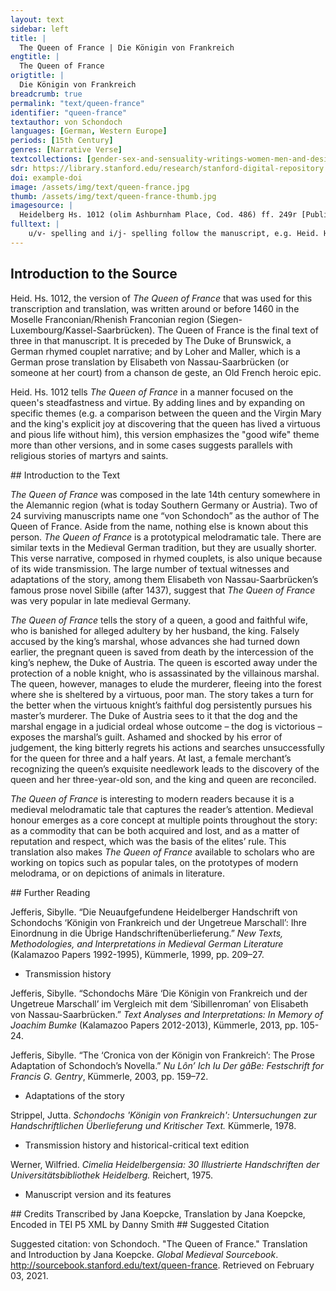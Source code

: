 ```yaml
---
layout: text
sidebar: left
title: |
  The Queen of France | Die Königin von Frankreich
engtitle: |
  The Queen of France
origtitle: |
  Die Königin von Frankreich
breadcrumb: true
permalink: "text/queen-france"
identifier: "queen-france"
textauthor: von Schondoch
languages: [German, Western Europe]
periods: [15th Century]
genres: [Narrative Verse]
textcollections: [gender-sex-and-sensuality-writings-women-men-and-desire]
sdr: https://library.stanford.edu/research/stanford-digital-repository 
doi: example-doi 
image: /assets/img/text/queen-france.jpg
thumb: /assets/img/text/queen-france-thumb.jpg
imagesource: |
  Heidelberg Hs. 1012 (olim Ashburnham Place, Cod. 486) ff. 249r [Public Domain]
fulltext: |
    u/v- spelling and i/j- spelling follow the manuscript, e.g. Heid. Hs. 1012 vnd > Standard Middle High German und; Heid. Hs. 1012 ouer > Standard Middle High German ober; Heid. Hs. 1012 dye > Standard Middle High German diu/die; Heid. Hs. 1012 lijff > Standard Middle High German lîp. Separate and compound spelling are not normalized to standard Middle High German but rather follow the manuscript and no punctuation has been added (no periods, question marks, or exclamation points; no commas, semicolons, or colons; no dashes, or hyphens; no brackets, braces, or parentheses; and no apostrophes or quotation marks). Scribal corrections, deletions and additions, mostly indicated by the rubricator with red ink, are recorded. Crossed out letters and words in the manuscript are crossed out in the edition as well. For the sake of the edition’s readability and following standard practice abbreviations and diacritical signs are expanded, and the descending s (ſ), which appears internally and initially but not at the end of words, is replaced with the round s. The rubricator’s red-ink flourishes have been disregarded after carefully analyzing their semiotic meaning. The flourishes are only used when there is an empty space on a line between the rhyme word, which is always placed at the end of a line, and the line delineating the end of the column. Which suggests that these flourishes are only decorative because they ensure that the manuscript looks uniform. The scribe at times ran out of room while writing and completed a line in an adjacent empty space. In some of these cases, the rubricator drew a red-ink line indicating where the final phrase belonged. These final phrases were added and marked by double slashes. This edition also follows the rubricator’s red-ink line indication in the manuscript, which at times deviates from the scribe’s lines. In only three places, where Heid. Hs. 1012 appears to be flawed, it is amended in a clearly referenced manner. Additions in comparison to Strippel’s edition are marked by italics. Letters and words crossed out in Heid. Hs. 1012 are marked with a strikethrough and the final phrase of a line written in an adjacent empty space in Heid. Hs. 1012 is marked with double slash marks. Des konings boich von franckrich geit hijr ain The story of the King of France is being told here DYe schrijfft bedudet so waz geschach This text tells what happened Daz man yn hoger eren sach when a fine king of France Von franckrich eynnen koninck guet rose to high esteem. Der waz vor wandel wail behuit He was flawless. Der selbe herre hat grois huiß ere The household honor of this very lord was great. Er hat eyn mynnencliches wijff He had a lovely wife. Naich wvnschen waz gestalt ir lijff She was so beautiful, Zuchtich vnde bescheyden virtuous, and modest Daz sij nyeman mochte verleyden that no one could despise her; Wer sij myt augen ain gesach whoever had seen her with his own eyes, Dat er yr jn hoger eren jachStrippel’s edition includes the following line: “Der künig hette ein marschalg” (p. 213, l.13). This line from Strippel is included in the translation because of the rhyme scheme and the subsequent text talk about an unknown “er”; it looks like the scribe made a mistake and forgot to copy this line. held her in the highest esteem. [Now the king had a marshal.]Line 11a was taken from Strippel because the rhyme scheme and the subsequent text talk about an unknown “er”; it looks like the scribe made a mistake and forgot to copy this line (p. 213, l.13). Den moyst man forten ouer all Everyone had to fear him everywhere, Alles daz er geboyt And everything that he ordered Da von die koningynnen qwam // yn noit Because of him, the queen faced great hardship Want dye koningynnen because he begged her Dye bat er vmb dye mynne for her love, Want hey ir dick heymlichen waz as he often met with her in private. Myt eren sij doch vor yeme genaß She overcame him with her honor, Daz sij durch falsche bede for such a treacherous plea Nye ouell dayt gedede would never make her commit such an evil deed, Want sij versagede yeme dogen // clich and she refused him as she should. Zu yeme so sprach dye mynnenclich The lovely lady said to him: War vmb mudes du myr dez “How can you imagine such a thing of me? Du weyß doch woil wez durch // weß You know full well Willen du daz laissen salt on whose account you must desist: Myn herre der ist dijr also holt on account of my lord, who holds you in such high esteem. Er hat gesat yn dyne hant He has placed in your hands Burge stede vnde wijde lant castles, cities, and wide lands, Durch daz du syn geweldich bist and put you in charge of them. Durch got layß mich ain argelist For the sake of Our Lord, spare me your malicious tricks Belyuen vnd bede mich nit me and do not ask me again Daz myr gee ain myne ere for anything that compromises my honor.” DEr marschalck vngetruwe sprach The faithless marshal said: Myr ist vmmer nuwee “The torment and suffering of my heart Vngemach vnd hertzen leyt are renewed daily.The syntax has been changed in the English translation for clarity of meaning. Auch hain ich ain vnderscheit What’s more, I have loved you ceaselessly Gedynet von kindez yogent since I was young. Nu laissent mich uwer dogen Now let me enjoy a secret affair with you Geneyssen vnd horent mich and grant me my pleas, Vill zarte frauwe mynnenclich dearest, beloved lady.” Do sprach die zarte mynnenclich The lovely and sweet one replied: Jch nemen is uff die true myn “On my honor, I swear, Erlaysse mich deser bede spare me this request Ee dan daz ich dich erwede or I promise Brenghe jn leyt vnd vngemach to inflict on you pain and trouble.” Der marschalg gedohte The marshal thought: O avee und owach“sprach” at the end of line 46 was substituted by “gedohte” taken from Strippel because the subsequent text makes clear that the marshal would never talk about his evil thoughts before taking leave of the queen (p. 220, l. 48); she is ignorant of his evil intentions. “Oh, woe is me! Alas! Leget sij is mynem herren vor If she passes this on to my lord, So weyß ich wail daz ich verlore I know for certain that I will lose Lijff ere vnde alle myn guet my life, my honorable position at court, and all my possessions.” Da myt der marschalk von ir schiet With this the marshal took leave of her, Vnde ginck gedencken euen and he left thinking about Wie er dye fraue brecht vmb ir // leuen how to take the lady’s life. Der koningk eyns seden plach The king was in the habit of Wanne er schinen sach den // dach getting up in a noble manner, So stunt er uff von hoger art at daybreak, Dar lijße von der frauen zart and leaving the sweet lady Vff daz er sij slayffen lyeß sleeping there, Als yn syne dogent daz hyeß as his good manners demanded of him, Want sij waz der iare nyt alt for she was young. So fore er iagen jn den walt He went hunting in the woods, Bijssen vnde beyssen with hunting dogs and with falcons. Der koningk hat auch geheissen The king had also ordered Daz man besluysse keyn durre that no door be locked Want der marschalk were dar vor because the marshal oversaw that. Also wail getruwet er dem bosewicht That is how much he trusted the villain; Er enwist von syner falscheit nyt he knew nothing of his treachery. Der koningk auch erzogen hat The king had also raised Eyn getwerg ane al missedait a blameless dwarf, Es lach vnde slyeff jn dem saille who rested and slept in the great hall. Dez nam der feyge marschalk war The cowardly marshal took him, Vnde laicht is der frauen jn die arm put him into the lady’s arms, Vnde decket es sere warm covered him up Vnde kerde es zu yrrer bruste and turned him to her breast, Daz sij is werlich nyt enwiste and she did not notice what was happening. Vnde macht er sich dannen balde Then he quickly departed Zu deme selbn walde for the woods, Jn snellicher lijst full speed, Da er synen herren wiste where he knew his lord was hunting. Do er den koning ain sach As soon as he spied the king, Vsser faltschem munde er sprach he spoke deceitful words: Layssent uwer jagen hi belyuen “Stop your hunting right now. Jr sullent anders bedryuen You should chase something else, Daz uch nu me zu hertzen gait that lies closer to your heart Vnde kummerlichen mach werden rait and that can only with great difficulty be turned from wrong to right.” Der koning sprach waz mach dat // syn The king said: “What might that be?” Der marschalk sprach de koningynne The marshal replied: “The queen, Sij pleget falscher mynne she is an adulteress, Jr sullent nu werden jnne and you have to see it for yourself. Koment mit mir drade Come with me quickly, Jr fyndent sij ain faltscher dade you will catch her in the act of infidelity.” Der koning sere erschrackt The king was very shocked Jagen er nit langer enplach and he stopped the hunt. Jn zorne fore er weder heym Furious, he rode home. Er fant die zarte wandels kein He found the dearest one as before, Dan noch slayffen ain dem bette still sleeping in her bed, Vnde sach wo sij hatte and saw that she had by her side Daz getwerch ain alle schult the blameless dwarf. Daz nam er mit vngedolt He lifted the dwarf up swiftly and angrily Alda myt synen henden with his hands Vnde sluyche is weder dye wende and slammed him against the wall– Vmb schult da id nye vmb warff All for a crime that the dwarf never committed– Byß id von synen henden starff until the king had killed the dwarf. Dye frauwe erwacht vnd sprach The lady awoke and asked: Here waz ist uwer vngemach “Sire, what troubles you, Daz yr sijt zornes also voll that you are so full of anger?” Er sprach du bose schande He replied: “You worthless disgrace, Du weist doch waill you know why! Sych wye schenlich du hij lijgest Look at how shamefully you lie here Vnde mich mit falscheit ouergist and how you drown me in deceit Myt dyner faltscher mynne with your adultery!” Herre behaldent uwer synne “Sire, be reasonable,” Sprach dye edel fraue zart said the noble and tender lady, Got weyß woil daz ich nye schuldich enwart “God knows, I am not guilty Ayn dyessen lesterlichen sachen of such immoral actions. So wye es sich auch hait gemacht Whatever might have happened, Daz muß uch got geuen zu erkennen God will unveil the truth to you Vnd mich von dießer vnschult nemen“vnschult” was translated as “schult” because the queen is talking about how God will prove that she is innocent not guilty; “vnschult” seems to be a scribal error. and take me from this blame.” Er sprach swich vnd rede nyt He replied: “Silence! Do not speak! Ich hain ain dyeßer geschiecht I find this matter Also lesterlichen funden so degrading Daz du zu dyesen stunden that you have at this hour Daz leuen moys verloren hain lost your life, Als balde ich es gefugen kan as soon as I can bring it about!” Do fugede es got daz da bij lach Now as God designed, there lived nearby Eyn furste der hies hertzoch lupolt a prince, named Duke Leopold. Als es got fugen wulde As God had intended, Der erhorte daz gebroche he heard of the crime. Vnd er waz von dez konings geslecht He belonged to the royal family, Er waz dez koningx suster kint he was the king’s sister’s child, Als men noch beschreben fynt as it is written in the books, Er waz von oysterich genant and he was from Austria. Er lyeff da er den fursten fant He hurried to the lord. Er sprach herre was zornent ir He asked: “Sire, why are you so angry? durch got daz sult yr sagen mir.“durch got” at the end of line 134 drifted onto the wrong line. Staying true to the rhyme and for clarity of meaning “durch got” was moved to the beginning of line 135. In God’s name, tell me.” Do sprach der edel koning rijch There the noble and highborn king replied: O neue layß erbarmen dich “Oh nephew, take pity on me! Myn hertzeleyt is also groiß My heart’s suffering is very great. Sijch wie dye schande ain eren blois Just look at how this disgrace So lesterlichen geworffen hait has so degradingly attacked my honor Daz ir nummer mach werden rait that it can never be made right again.” Do sprach der hirtzoch lu // polt Then Duke Leopold said: So werdent mir nummer holt “Even though you may never grant me your favor again: Myn fraue nye kein schult gewan my lady is blameless. Yemant mach sij verraden hain Someone must have betrayed her; Want ich nye faltscheit an ir sach I have never seen deceit in her.” Der koning myt zorne sprach The king replied with anger: Sij moyß verbyrnen uff eyner hort “Let her be burned at the stake!” Neyn sprach der herre erent die frucht “No”, said the Duke, “honor the child Dye sij yn yrrem lijff dreyt she carries in her womb. Dodent ir sij es wirt uch leyt If you kill her it will cause you grief Want ir anders kein erben hait because you have no other heir. Burge stede vnde wijde lant Castles, cities, and wide lands Dye yr billich sullont erffen which you will pass on by right, Willent yr sij verderffen do you want to ruin all that? Neyn werder herre dont so wail No, noble Sire, act in such a way Daz ich uch vmmer danck sal that I will be obliged to you forever: Geuent ir frijst laist sij genesen let her live until she gives birth, Vff daz ich uwer dyner moge wesen and I will continue to serve you, Also ich bin gewesten as I have in the past. Nye kein schult wart so grois // nye No guilt is so great Da enwer eyn deill genaden ain that it does not deserve a portion of mercy. Nu layst sij herre genyessen myn Now let her be for my sake, Sire, Vnde ere dy maria die koningynne and honor the Queen Mary, Dye reyne mait die got gebar the pure maiden, who gave birth to God, Vnde nement uwer dogent war and show your virtue Durch ere aller reyner wijff on behalf of the purest woman, Want sij jn yrrem lijff because the queen carries in her body Dreyt eyne swere burde a heavy burden. Jch weyß dat sij nye enwurde I know that she is not Schuldich ain deser dait guilty of this misdeed, So wye es sich gefuget hait however it transpired.” Do sprach der koning zu hant Then the king said quickly: Du weyß wail wie ich sij lijgen fant also lesterlich “You know very well how I found her lying there, so immorally. Eyn deill wil ich doch eren dich Yet I will honor you in part: Nym fure sij von den augen myn Take her, lead her out of my sight Biß sij geberet daz kindelin until she gives birth to the child. So moyß sij doch verlesen den lijff After that she must lose her life, Daz geschanten bose wijff this immoral, wicked wife.” Der hirtzoch von oesterich The Duke of Austria Nam dye fraue mynnenclich took the lovely lady Dem koning von den augen sin out of the king’s sight. Er suechte also wijden hyen He searched near and far Eynen hoichgeborn man for a highborn man Der laster noch schande nye ge // wan who was free from error and vice Der mit gantzer herscher craft and who had with heroic acts Erworffen hat rijtterschafft gained knighthood Gantz mit allen synen synen // worden by being constant in word Stede ain allen orden and deed everywhere. Dem beuall er dye fraue guet Into this man’s protection he gave the honorable lady. Er sprach nu haue sij jn diner hude He told him: “Now protect her Vnde fure sij hyn yn myn lant and escort her into my land. Biß yr got die gnade hait bekant When God is merciful to her Daz sij geberet eyn kindelyn and she bears a child, So saltu nyt langer syn then do not hesitate: Daz kint saltu brengen mir bring the child to me, Dye muder laiß hinder dijr leave the mother behind.” Der rijtter nam die fraue zart The knight took the sweet lady Dye eme da beuolen wart who had been consigned to his care. Er furte sij durch eynen wilden dan He escorted her through a wild evergreen forest. Daz gefrisch der marschalk der bose man The marshal, the wicked man, discovered this. Der wapende sich He armed himself Zu hant alda vnde reyt heymlichen na quickly and rode after them secretly Vnd ermordet den rijtter stolz and murdered the proud knight. Dye fraue floich in daz holz The lady fled into the woods. Er furte den rijtter von dem wege He dragged the knight’s corpse off the path, Vff daz nyeman ensege so that no one would discover Waz mordez da geschege that a murder had been committed In der rechter strayssen stege on the rightful road and path. Wye gerne er ayn der stede Although he wished Dye koningynnen auch ermordt het he had also murdered the queen right there and then, Do hatte sij sych verborgen she had hidden herself. Do reit er heym mit sorgen He rode home worried Do er dye fraue nit enfant because he could not find the lady. Do gedaicht er alle zu hant He quickly decided that, Ayff sij erweder qweme if she returned, Daz er yr den lijff neme he would take her life, Der morder der bosewicht the murderer, the villain. Dye fraue ginge jn leydes plijcht The lady wandered in anguish Jndem walde da sij waz through the woods where she found herself. Wurtzelen lauff vnde graß Roots, leaves and grass, Daz aß sij yn dem walde that is what she ate in the woods, Daz mynnencliche bilde this image of loveliness. Sij ginge also lange jn dem dan She walked for a long time in the evergreen forest, Biß sij zu eynem koler qwam until she came across a collier. Dye mynnencliche geslachte The lovely noblewoman Sij fraget yn waz er machte asked him what he was doing. Er sprach fraue ich birnen kolen He replied: “Milady, I am burning charcoal.” Sij sprach ist dijr da mit wolle She asked: “Does this work suit you?” Js macht dijr swartz dinen lijff “It makes your body all black”, Sprach daz mynnenclijche wijff said the lovely woman. Do sprach der koler sunder haß The collier replied kindly: Wulde got so hette ichs baß “If God had wished it things would have been better for me. Nu moyß ich durch hungers noit Now I am driven by hunger Dys doin biß ain mynen doit to keep doing this until I die.” Do sprach dye zarte koningynne The sweet queen said: Wiltu mich layssen bij dir syn “Will you permit me to stay here with you? Waz du ain fays daz helffen ich dir I will help you with whatever you undertake. Dez saltu geleuben mir You can believe what I say.” Do sprach der vil getrue man The most trustworthy man said: Jch enkan uch leyder nit gedoin “Alas, I cannot do for you Also yr wail wert weren what you are certainly worthy of, Vil frauwe zarte gehere very lovely highborn lady.” Do sprach auer dye koningyn // nen The queen responded: Lyuer frunt nu do so wail “Dear friend, now do a good deed, Dez ich dir vmmer dancken sal for which I will be forever grateful to you. Ich hain bij mir noch funff gulden I still have five gold coins with me. Dye nym jn den budel dyn Put them into your purse Vnde gang jn sneller ylen and go as quickly as you can Dez weges seben milen seven miles down the road Jn dye stat zu parijß into the city of Paris. Vnde gilt mir sijde gruyn gell vnd // wijß Buy silk for me – green, yellow and white, Swartz farbe vnde blae black and blue, Vnde auch von roder farbn and also some red colors. Vnde brenge vns na dyner wijße And bring us, as you see fit, Waz mir bedorffen zu der spyse what we need for food. Ffraget dich vmmant war du wilt If anyone asks you what you are doing, Biß der reden nyt zu milde do not be too generous with your words, Daz du myn nyt gewuges so that you do not mention me Vnde mich jn groissen kummer fuges and put me in great danger.” Der koler dede daz sij hin hies The collier did as he was told by her. Syner truwen er nit enlyeß His honesty permitted no less. Er dede daz jn dye fraue bat He did what the lady asked Vnde ging zu parijß jn die stat and went to Paris, into the city. Er galt yr waz sij wuldeStrippel’s edition includes the following line: “Und was si haben sollte” (p. 257, l. 258). This line from Strippel is included in the translation to stay true to the rhyme. He bought her what she wanted [and needed.]Line 265a was taken from Strippel to stay true to the rhyme (p. 257, l. 258). Er galt ir nalden vnde scheren He bought needles and scissors Der mynnenclichen heren for the lovely noblewoman, Vnde auch spyse dye doechte as well as food that he thought Dye sij essen moechte she would like to eat. Dye zarte ayn alle weder satz Without further ado, the lovely one Machte von sijden richen schatz created precious treasures out of silk, Vnde sante den weder jn die stat which she sent back to the city, Den koler sij es verkeuffen bat where she asked the collier to sell them. Also lyeff er uß vnde jn And so he ran in and out of the city, Biß dye zarte koningynnen until the lovely queen Eynen schonen son gebar gave birth to a handsome son. Dye zarte frauwe verdhalff // jare For three and a half years the sweet lady Jn dem wilden walde waz lived in the wild woods. Biß sij von goitz genaden genaß In the meantime, until the queen had, by the grace of God, been delivered of her child Do lach der ritter dort ermordt The murdered knight lay there, Vill verre jn dem walde doit faraway, dead in the woods, Verholen jn dem wilden danne hidden in the wild evergreen forest. Erzoichen hatte der werde man Now this noble man had personally raised Gar lijfflich eynen schonen hunt a beautiful dog. Der lecket yn da er waz wont This dog licked the body’s wounds Biß yn der hunger dannen dreiff until hunger drove it away. Langer er da nyt enbeleyff Not able to stay any longer, Er lyeff weder zu hoyffe it ran back to court Da manich apt vnd busschoff where many abbots and bishops Vnde hoge fursten sayssen and great princes were gathered, Vnde druncken vnde ayssen drinking and feasting. Der hunt gingk in den sall The dog went into the great hall Vnde sach den feygen marschalk // wail and saw the cowardly marshal walking Vor der taeffelen hyn vnde her to and fro in front of the tables. Der hunt vmb fing hin freischlich The dog attacked him viciously, Jn dye fueß vnd die beyn biting his feet and legs. Der hont zandert freislich vnd // greyn The dog bit and barked furiously, Biß der vngetruwe man until the treacherous man Den syn jn sych gewan came to his senses Vnde daichte ain dye oueldait and remembered the crime Dye er mit dem rijtter begangen hat that he had committed against the knight. Der hont forte do den doit Now fearing death, Zu hant greiff er eyn broit the dog quickly snatched a loaf of bread Vnde floich dannen balde and fled away Da hyn zu dem walde back to the forest immediately, Da syn herre ermordet lach where its master lay murdered. Dat hirde er naicht vnd dach It guarded the corpse, night and day. Dit dreiff er so manich maille It repeated these actions over and over, Er dede dem marschalk groisse quale inflicting great pain on the marshal, Er beyß yeme manche wunde dieff giving him many deep bite wounds Vnde dan weder zum walde lyeff before running back to the forest. Her uff warde der von oesterich The Duke of Austria observed this. Yeme doichte harde wunderlich He wondered greatly Daz der hont beyß den eynen why the dog attacked only one man Vnde suß anders neren keynen and ignored everyone else. Alß nu der hunt auer quam So once, when the dog returned, Vnd yn beyß vnd eyn broit nam bit the marshal, snatched a loaf of bread, Do wart yeme zu flyen ja and was about to flee again, Der hirtzoch reyt yeme allet na the duke followed it back. Do furt yn der hunt gerecht The dog led him truly Ayn dye wilde geschiecht to the place where the crime had occurred, Da syn herre ermordet lach and where its master lay murdered. Der herre von oesterich sere ersch // rack The lord of Austria was stunned. Er bekant yn wail vur daz He recognized immediately Daz er syn getruwee diner waz that this was his loyal follower. Yeme lyeffen ouer syne augen His tears flowed freely. Diß begunde der hunt schauen The dog began to notice this Vnde ergoyß vil der heysser treen and shed many bitter tears. Jch gedencken vnde wenen „I think and believe”, Sprach der hirtzoch sicherlich said the Duke with certainty, Nu sal es erfinden sych “that now it will be shown, Ain deme vngetruwen man oh you treacherous man, Du hais dimen herren vntrue gedain that you betrayed your lord.” Da mit reyt er von dannen With this he rode away Jn eyn dorff als yeme woil gezam to a village, as was fitting, Vnd geschuff dem rijtter zart and arranged that the chivalrous confidant Daz er heymlich begrauen wart be secretly buried. Vnde reyt do heym gerecht He rode directly back to court“heym” was translated as “hof” because the Duke’s home is Austria and he is riding back to the king’s court, not Austria. Vnde saget do von nymman nicht and told no one of all this. Er sprach nu wil ich woil syen He said: “Now, let’s see Waz von dem hunde sal geschien what happens with the dog.” Der marschalk eyns morgens froe Early one morning the marshal commanded Daz man slusse die porte zu that the gates be closed So wanne der hunt qweme so that when the dog came Vnde auer eyn broit neme to snatch a loaf of bread again Daz man yeme ane dede den doit it could be killed. Vill hart man yeme daz geboit His orders were followed ruthlessly. Dar na quam ouer der hunt Then the dog returned Vnde sleich zur seluer stont and sneaked in as before. Durch die lude er do dranck It pushed through the crowd Vnde verbarch sich vnder eyn banck and hid itself under a bench Biß der marschalk saß ouer disch until the marshal was seated above it at the table Man braicht yeme fleisch vnd fisch and was served meat and fish. Der hunt enwaz nit trege The dog was not sluggish. Da er fant syne wege When it had spotted a path, Er sleych vnder deme dische // dar it sneaked along under the table Vnde nam dez feygen marschalk war until it detected the cowardly marshal. Er zoich jn faste vnde beyß bijß It grabbed and bit him hard. Dem marschalk wart so heyß The marshal turned hot and Von grynen vnde zorne screamed so with pain and anger Daz der koning hogeborn That the highborn king Sprach mit luder stymmen spoke loudly, Vnde mit zornes grymme in a terrible and angry voice: Balde dodent mir den hunt “Someone, kill that dog for me at once! Der mir hait gemacht wunt It has injured Den marschalk vor den augen myn the marshal before my eyes. Dez moyß er lijden dez dodes pin For that it must suffer the pain of death!” Der hunt balde dannen ging The dog ran away instantly, Eyn broyt er uff dem f dische fing snatching a loaf of bread Vnde floich als er vur dede and fleeing as usual, Dye porte man beslossen hatte but the gates were closed Vff daz man yn doden sulde so that it could be killed. Der hunt zu hirtzoch lupolt lyeff So the dog ran to Duke Leopold, Want dem jn synem hertzen dieff because the faultless knight Lach der rijtter wandels bloyß lay close to the Duke’s heart.The syntax has been changed in the English translation for clarity of meaning. Dem spranck der hunt jn synen schoiß The dog leapt into his lap. Der koning bij yeme sas The king sat beside him, Der syner muder bruder waz Duke Leopold’s mother’s brother. Do sprach der hirtzoch dogentlich The virtuous Duke said: O lyuer herre erhorent mich “Oh, dear Sire, hear me now! Jch beden fruntlich vor desen hunt I speak as an advocate for this dog. Erleubet mir zu deser stunt Give me permission now Daz ich hude syne wart do to plead the dog’s case today Vnde uwer genade keret dar zu and see that justice is done.” Also lyefflich er yn bat He asked him so agreeably: Von dem dysche er do trat he stepped in front of the king’s table Vnde viell dem koning zu fuyß and knelt there at his feet. Er sprach ich dich eren muyß The king said: “I must respect you, Wye wail es ist wunderlich even though this case is truly strange.” Do sprach der herre von oysterich Then the lord of Austria replied: Nu horent ir lyeben herren zu “Now listen, dear Sire, Aiff got nu eyn wunder doyt to the marvel that God is displaying here. Jn kamps wisen steyt nu der hont This dog stands ready to fight a trial by combat. Er duet uch vnd den fursten kunt It is showing you and the princes Dat eme syn herre ermordet ist that its master has been murdered. Er byedet uch ain argelist It is presenting its claim to you, free of falsity, Daz yr yeme helffent stempen that you second its motion to fight. Er wilt den morder kempen The dog wants to fight a trial by combat with the murderer, Der schuldich ist ain dieser dait who is guilty of this deed. Der marschalk synen herren ermordt // hait The marshal murdered its master, Den rijtter der hie von uch foir the knight, who rode away from here from you Vnd uch jn gantzen truwen swoir after pledging complete allegiance to you, Vnde vren notz vnd ere and the marshal betrayed your fealty and honor. Nu hauent der fursten lere Now uphold royal protocol Wie man gestedige eynen kamp for carrying out such a trial by combat.” Der marschalk sich jn sorgen ramp Tormented by fear, the marshal Vnd sprach zu dem von oysterich replied to the Austrian duke: War vmb erschemet ir mich “Why do you shame me? Ich hain uch leydes nit getain I have never done you any wrong, Wez wilt ir mich genießen lain for which I would deserve this. Dez mordes ir mich zijgent hije You are accusing me of murder, Dez enwart ich schuldich nye of which I have never been guilty.” Der hirtzoch begunde zu sagen The Duke started saying: Herre enlaist uch nyt bedragen “Sire, if you are a just judge, Ayff ir eyn rechter richter sijt do not let yourself be deceived.The syntax has been changed in the English translation for clarity of meaning. So rijchtet schiere dez ist zijt Dispense justice now, it is time. Dye fursten wissent alle waill The princes all know well Wie man mit hunden kempen sall how to fight a trial by combat with dogs.” Der koning eyn alden rijtter ain sach The king spied an old knight Durch recht gerich er zu yme // sprach and as a just judge he said to him: Sage ain so wie du dich verstais “So that I can fulfill my legal duty Want du so vill gesehen hais tell me how you believe this should be done, Daz ich myn recht er fulleStrippel’s edition includes the following line: “Wie man hie kempfen sülle” (p. 282, l. 380). This line from Strippel is included in the translation to stay true to the rhyme. because you have seen so much,The syntax has been changed in the English translation for clarity of meaning. [and how the trial by combat should take place here,] Daz nyemant geschie keyn gewalt so that it is a fair fight. Du bist der jare wail so alt You are so old Wanttu gesehen hais so vill that you have seen a lot. Jd enwirt nit der kinder spill It will not be child’s play. Hye sullent kempen hunde vnd lude Here dogs and humans will fight a trial by combat, Js gilt hyn hals vnde hude risking their necks.” Der rijtter sprach ich weis wail The knight said: “I know very well Wye man mit hunden kempen sal how to fight a trial by combat with dogs. Auer sprichet yemant baß But if someone else knows better, Dem sullent ir folgen ane haß you should follow him. Man sal eynnen bengel nemen A cudgel should be selected Den sal men dem marschalk geuen and given to the marshal, Armen dick vnd elen lanck as thick and as long as an arm. Daz ist myn rait vnd myn gedanck That is my advice and my sentiment. Keyn ander gewere er nit endarff He is not allowed any other defense – Von keynerley wapen scharff no sharp weapon of any kind – Jntgain dem selben hunde against this dog. Dye zende jn syme munde The teeth in its mouth, Da mit der hunt sich weren sal with these the dog shall defend itself Vnde er sich wail behelffen sal and protect itself well.” Do fraget man vmb die slecht vnd auch die crumme All were asked if this was just or unjust. Do dochte man rijtter vnd knecht Everyone, both knights and followers, Daz ordel sin slecht vnd recht found the decision to be just and reasonable. Dat ordel wart do gesacht Then the decision was announced, Vnde eyn kreyß gemacht and a circle was set up Alzu der selber zijt all at the same time. Der marschalk jn groisser nijt With great hostility the marshal Jn den creitz er do tratt stepped into the circle. Der hirtzoch die lude batt The Duke asked the people, Armen vnde rijchen ain alle spot rich and poor, earnestly, Daz sij yeme hulffen beden got to support him in imploring God Daz er dem hunde hulffe dede to help the dog, Dar na daz er hette recht if it was in the right. Do wart gekempt so faste Then the most ferocious trial by combat began: Eyn icklicher hat ouerlaste each had the upper hand Von dem anderen genuych over the other one in turns. Der morder uff den hunt sluch The murderer struck the dog Daz er zu der erden boych so that it fell to the ground. Syn crafft den hont nit bedrouh His strength did not frighten the dog. Er spranck mit eyn sprung snel Swiftly it leapt Dem morder ain dye kell for the murderer’s throat Den munt er zu samen slo sloyß and closed its mouth, Myt bijssen gaff er yeme manchen // stoiß biting him again and again, Daz yeme dat bloit uff die fueß viel so that blood gushed onto his feet. Der morder uff die erde viell The murderer fell to the ground. Jme wart von noden also heyß Agony seared him. Der hunt eme syn kelle zu beiß The dog was tearing at his throat. Er wurgede eme gorgel vnd granß It choked his throat Recht als er wer gewest eyn ganß just as if he were a goose, Biß der morder mit groisser noit until the murderer, in great torment, Dye hende zu dem hemel boit raised his hands heavenwards Vnde dede kunt den fursten daz and announced to the lords Daz er dez dodes schuldich waz that he was guilty of the murder. Do daz der koning horde When the king heard this Do hieß er daz man storde he ordered that the dog be pulled away Von dem morder den hunt from the murderer. Der koning zu der seluer stont The king then Ffraget den k morder wez meren asked the murderer to report Aiff er dez mordez schul were if he was guilty of the murder Dar vmb er gekempet hette da for which he had fought the trial by combat. Do sprach der morder leyder ja The murderer replied: “Alas, yes.” Sage feyge bosewicht “Tell me, you cowardly villain, Waz ist dins mordes geschicht what is the story of this murder, Daz du uff dir weist of which you have convicted yourself, Vnde mir so lange vor geist and which you have kept secret from me for so long?” Do sprach der morder segeloiß The defeated murderer replied: myn kummer der ist also grois “My anguish is so great Jch forten ich moge geneßen nit and I fear I cannot survive. Dar vmb uch myn hertz vergyet That is why my heart now confesses to you Waz ich boißheit hain gedain the evil I have committed: Den rijtter ich ermordet hain I murdered the knight, Der myt uwer frauen foyr who escorted your lady away Vnde uch jn gantzen truen swoir and who pledged complete allegiance to you, uwer notz vnde ere and I betrayed your fealty and honor. Nu horet ir fursten here Now listen, high lord. Dye koningynnen die bat ich vmb // de myne I begged the queen for her love. Vmb daz sij mir versaget Because she refused me Do schoyff ich ir grois hertzenleit I caused her great suffering and heartache. Daz getwerg ich slayffen droich I carried the sleeping dwarf Zu der edeler frauen clug to the noble, beautiful lady. Jch laycht es yr ain die brust I laid it close to her breast, Daz sij werlich nit enwist so carefully that she did not notice what was happening, Daz munt ain munt rurte mouth touching mouth. Myt falscheyt ich uch dar furte I deceitfully led you there, Daz sij gedodet werden solde so that she would be killed, Want sij myner nit enwulde because she did not want me.” Der koning schre owee owach The king screamed: “Oh, woe is me! Alas! Hertzenleyt vnd vngemach Heartache and torment Dat ich nu muß vmmer rijden will ride me Nu vnde zu allen zijden now and forever, Dat ich der reynen frauen zart because I showed the pure sweet lady Ye so vngenedich wart no mercy.” Von jamer er sich selber sluych Out of grief he beat himself. Mit trenen er syn hende twoch His hands were washed Dye yeme da ouergussen by overflowing tears. Syn augen yeme flussen He wept greatly. Er rauffte sich sere vnde faste He tore his hair out violently and vigorously. Er sprach wo bistu edeler gast He said: “Where are you, noble lost one? Eyn reyne frucht eyn zart // lijff Flawless character, lovely body, Du vill hogeboren // wijff highborn lady, En sal ich dich nit na myner gelust shall I never again when I desire it Dich nummer gedruck ain myn // brust press you to my bosom? O herre got so muden ich dir Oh, mighty God, I beg you, Daz du den doit sendes mir send me death Vmb diese groisse missedait because of the great crime Dye myn lijff begangen hait I have committed!” Der koning sprach sage bosewigt The king said: “Tell me, villain, Vnd en hele mir nummer nit and do not hide it from me, War myn frauwe beqweme what happened to my lady Do du den rijtter nemes after you took Den lijff sunder schulde the blameless knight’s life?” Er sprach herre uwer hulde He replied: “Sire, I am beyond the reach Dye is mir gar vnwege of your favor.The syntax has been changed in the English translation for clarity of meaning. Myn frauwe enwas nit drege My lady was not slow. Do ich dem rijtter nam den lijff When I took the knight’s life, Do floich daz mynnencliche wijff the lovely woman fled Also verre jn den dann so far into the evergreen forest Jch enwist nit war sij quam that I do not know what happened to her.” Der koninck den hencker hies The king ordered the executioner Daz er yeme all syn gleder zu sties to break all of his limbs, Want er is woil verdyenet hat which he well deserved. Er heys reyden eyn guit ratt He ordered the preparation of a solid execution wheel. Dar uff sat man den morder The murderer was put on it. Er nam eyn ende bitter He came to a miserable end. Viell schiere boden wart gesant Messengers were sent straight away, Boden uß jn alle lant throughout the country, Abe man id vermen verneme to discover if anyone knew So war dye frauwe komen wer what had happened to the lady. Man suecht sij hyn vnde her They looked for her everywhere, Von yr enhort men keyne mere but there was no news of her. Dyß verzoich sich verdhalf jare The search continued for three and a half years, Bis die schone fraue clare until the pure and beautiful lady Sant kauffmanschaff jn die stat sent goods to the city Dye sij selber hatte gemacht that she had made herself. Na yr so groiße jamer waz There was so much grief on her behalf. Jn der statt eyn frauwe saß Now in the city there lived a lady, Dye yrrem boden sijde gaff who gave silk to her broker, Da er sij zu keuffen plach who was accustomed to buying and selling it. Sijde wolde der boden keuffen The broker wanted to sell her some silk. Dye kremers sprach ich muß lauffen The tradeswoman said: “I have to run. Beyde myn eyn cleyne wile Wait a minute for me. Jch komen jn sneller ylen I will come back quickly. Jch gain jn daz neiste huyß I am going next door.” Alsus lyeff die frauwe hin uβ And then the lady, delighted, Ffrolich uff den berch raced up the hill, Want sij erkant woil daz werck because, as a master craftswoman, Dat id machte die koningynne she had recognized the silk embroidery Myt yren zarten henden fyn made by the queen Want sij waß eyn meisteryn with her dainty, delicate hands.The syntax has been changed in the English translation for clarity of meaning. Sy lyeff uff die burg zu hant She ran right to the castle, Da sij den koning fant where she found the king. Sij hijes yr gebn boden broit She demanded messenger bread as a reward. Sij sprach herre nu habent kein noit She said: “Sire, your troubles are over! Jch hoffen myn frauwe wandels frij I believe that my constant lady Von goitz gnaden funden sij has been found by the grace of God.” Der koning waz der meren fro The king was overjoyed by this news. Ain die fraue lyeff er do He ran to the lady, Vnde koste sij ain yrren munt kissed her on her mouth Vnde sprach wo ist myns heiles funt and said: “Where can I find my fortune, Dye mir myn leben hait getroist who has always comforted and believed in me? Hilff herre daz ich werde erloyst Help me, Lord, deliver me Von sorgen vnd von arbeit from the sorrow, hardship, Vnd jamer den myn hertze dreytt and grief that burden my heart. Nu enpynt mich armen man I’m a miserable man; release me Von groissen sorgen die ich hain from these great sorrows that I have.” Do sprach die fraue dogentlich The virtuous lady replied: Nemet von uch den von oysterich “Take the Duke of Austria Vnde kompt mit mir jn den gadem and come with me to the merchant’s booth, Da werdent ir entladen where you will be freed Von groisser sorgen ouerlast from the mighty burden of your great sorrows. Da vindet ir eynen werden gast You will find an honorable stranger there. Ffraget jn er saget uch woil Ask him and he will indeed tell you Wo man myn fraue finden sal where my lady can be found.” Der koning nit lenger enbeyt The king no longer hesitated: Zu dem hertzochen er do reyt he rode to the duke Jn freuden richen synnen and in joyful anticipation Zu der koningynnen they set out for the queen. Do gesach er wo der kauffman // stunt He saw where the merchant was standing, Als noch die kaufflude gerne dont as merchants usually do Dye da kaufmanschaff dryuen when they are conducting trade. Der bode nit langer moicht blyuen The broker wanted to leave. Der koning fragede den selben knecht The king asked this merchant: Sage ain vnd sage recht “Tell me and tell me truly, Wan haistu die penwert braicht from where did you bring these goods?” Der koler sich balde bedaicht The collier bethought himself quickly. Er sprach ich komen uß engellant He replied: “I come from England, Von dannen bin ich her gesant I was sent here from there Vnde bin komen also her and that is how I have come here.” Der koning sprach jn rechter ger The king said, driven by true desire: Dyß werck wircket eyn frau fyn “This embroidery has been made by a highborn lady. Wyse mich balde die meistoryn Show me that master craftswoman immediately! Vnde sagestu nyt die warheit And if you do not tell me the truth, Der doyt dir von mir geschiet I will have you killed.” Der koler quam jn kommer groiß The collier was overcome by anxiety, Myt trenen er sich sere begoyß and he wept greatly. Er sprach myt groissem leyde He spoke with great anguish: Gelouent mir mit urem eyde “Swear to me on your troth Daz yr dem zarten wyfe that the sweet woman Nyt enschaid ain yrren lyff will not be harmed Da mit sij bedrubet sij or caused any grief.” Der hirtzoch stunt na da bij The Duke was standing close by. Er sprach uff die true myn He said: “I pledge on my honor, Dar vur wil ich burge sin that it will be as you say.” Der koler sprach wilt ir schauen The collier said: “If you wish to see Dye mynnencliche frauwee the lovely lady, So koment mit mir jn das holz then come with me into the woods Vnde gesyet die fraue stolz and you will behold the highborn lady. Sij hait sich gar ergeuen She has given herself over completely Jn eyn vil heylich leben to an utterly holy life: Cleyne sint yr dye locke her hair is short, Sij dreyt ain eyn graen rock she wears a gray robe, Myt flijße hait sij vor den gebeden and she prays diligently for the one Der ir zu eynem man wart geben who was given to her as a spouse.” Der koning waz der meren fro This news pleased the king, Daz sij sich hatte gehalden also that she had lived Als eyn regelerynnen as if she were a nun Aldurch dye godes mynne entirely for the love of God. Durch godes willen sij daz duet She is doing this by the will of God, Ayn den si sich gelayssen hait to whom she has entrusted herself. Der koning sprach nu sage mir The king said: “Now tell me, Vff welche zijt quam sij zu dir when did she come to you?” Er sprach daz ist verdhalf jare The collier said: “Three and a half years ago Daz dye zarte frauwe clare the pure and sweet lady Zu mir quam jn den dan came to me in the evergreen forest. Dar na sij balde eyn kint gewan Soon after she gave birth to a child, Daz ist eyn schoner knabe a handsome boy. Mit flijße ich eme gedinet habe I have served him diligently, Broderlich ain allen wanck like a brother, faithfully. Myr wart die zijt nye zu lanck The years went by quickly.” Der koning sich bedaichte The king came to a decision. Er lyeße syn hertz zu raste He allowed his heart to rest, Daz also sere besweret waz which had been so very heavy. Zu hoyffe lyeß er wißen daz He let it be known at court Daz syne frauwe reyne gehere that his pure highborn lady Myt goitz gnaden funden were had been found by the grace of God. Dye welt wart der meren fro The people were overjoyed by this news. Myt dem koning zoich man do They, and the king, Myt mancher ritter schar and a large band of knights, all together Zu dem jungen rijtter fursten gar they rode into the forestwith her dainty, delicate hands.The syntax has been changed in the English translation for clarity of meaning. Do hyn zu dem walde to the young prince. Do sprach der koler balde There the collier said immediately Zu dem koning von hoger art to the king with the greatest respect: Herre laissent uwer gebroche “Sire, desist from all this noise. Myn fraue ist also gemuet My lady’s state of mind is such Wer weder godes willen duet that she is frightened ofwith her dainty, delicate hands.The syntax has been changed in the English translation for clarity of meaning. Den schuwet sij gar sere anyone who acts against God’s will. Herre nu volget myner lere Sire, follow my advice Vnde komet mit mir heymlich dar and come with me quietly. Wirt myn frauwe dez geruchtz // gewar If my lady becomes aware of all this shouting Dan birget sij sich jn der geschicht she will hide herself away in the thickets Daz mir sij kunnen fynden nicht so that we will not be able to find her. Der walt ist grois vnd lanck The forest is deep and wide. Dez sorget alles myn gedanck This weighs upon my mind. Sij fortet anders ir wilt sij doden Otherwise she will fear that you wish to kill her.” Der koning dede waz man jn hieß The king did as he was told Vff daz er funde die getrue // dyet so that he would find this faithful servant, Dye er so lange hat verlorn who had been lost for so long. Der koning hoichgeboren The highborn king Volgede dem gueden manne followed the virtuous man Want syn rait yme woil bequam because his advice was entirely in the king’s interest. Er ging gutlich da hyn stain He followed him there confidently, Biß er bij die hutte quam until he came to the hut. Da wart yeme freude kunt Now he knew joy, Want er fant muder vnd kint for he had found mother and child. Der junge furste lyeff vogel schiessen The young prince was out hunting birds. Daz kint begunde verdryessen The child became annoyed Do is der lude also vil gesach when he saw so many people. Vyll balde is zu der muder sprach He said to his mother straightaway: Sage mir lyue moder myn “Tell me, dear mother, Waz geruchtes mach dit syn what might this shouting be? Waz dunt dye lude hye What are these people doing here?” Dye koningynnen vor die hutte // ging The queen went in front of the hut Vnde sach wo r der konig her zoich and saw the king approaching. Sij nam daz kint vnd floych She picked up the child and fled, Wye gerne sij geflogen were but however much she wanted to escape Doch so waz daz kint so swere the child was too heavy. S Wye gerne sij geflygen wulde She wanted to escape Der koning dede als er sulde but the king acted as he should. Er lyeff yr snellichen na He raced after her. Er sprach erbarmet uch fraue He said: “Milady, take pity Ouer mich armen man on me; I’m a miserable man, Want ich hain uch vnrecht gedain because I have done you such wrong Daz ich biß ain den junxten dag that until Judgement Day Nummer wail gebuyssen mag I will not be able to ever atone for my sins. O zarte wijff ain argelist Oh, sweet lady without guile, Zeune mir dat du edel bist show me how sublime you are Vnde buet mir fruntlich dynen gruiß by greeting me kindly.” Er viell yr neder ain die fueß He fell at her feet Vnde weynde also sere and wept greatly Von der groisser swere out of the great anguish Dye yeme waz wederfaren that had befallen him. Er neych sijch gutlich zu yren armen He bowed down in submission to her. Er sprach ich wil nummer uff stain He said: “I will never get up again, Jch wil vor dyne hulde hain unless I have your favor.” Der jamer da yr hertz ainfing His misery moved her heart. Do koste er sij Den koning sij lijfflich vmb fing She embraced the king lovingly. Do koste er sij vor yren mont He kissed her on the mouth. Er sprach geloifft sij got dusent stont He said: “Praise be God a thousandfold Daz ich dich fraue funden hain that I have found you, milady. Dez wil ich mich d ain die true lain For this I will surrender myself to loyalty.” Er kuste yr augen vnd geleder He kissed her eyes and limbs. Eyn gantz suyn vnd freden There they both made peace Von yn beyden do erginck and reconciled.The syntax has been changed in the English translation for clarity of meaning. Daz lyue kint er vmbfing He embraced the lovely child Vnde sprach zu yeme bermenclichen and said to it pitifully: Hette ich nu gedodet dich “If I had killed you So were myn sele versencket my soul would have been sunk Vnd jn den hellen grunt erdrenckt and drowned in the depths of hell, Myn lyeffe crone myns hertzen bant you my crown of life, seal upon my heart. Daz haistu vor wail bekant You knew this, Du vill hoichgeloyffter got oh mighty God. Du haist mir geholffen usser noit You helped me out of difficulty. Dyne genade lyeß mich nye Your grace has never abandoned me. Jch hain mit freuden funden hye With joy I have found here Dye ich zu troist hat erkoren the one whom I chose as my companion, Vnde daz lyue kint usser and the lovely child, Hoger art geboren born of noble birth Von yrme zarten lyue from her tender body, Dye mir zu eynem wijffe the one who was Waz gegeuen given to me as a wife. Nu willen mir vnß leuen Now we will turn our lives Gantz keren ain hern crist entirely to Lord Christ Want er vnß aller helffer ist for he is the helper of all of us.” Hije myt dese rede eyn ende hait This is the end of this story. Js waz dem koler eyn selige dayt A great good fortune it was for the collier Daz dye frauwe bij jn qwam that the lady came to him. Er wart dar na eyn selich man He became a fortunate man. Der koning eme alle syn armoidt verdreiff The king rid him of all of his poverty. Er gaff eme sloße vnd dorffer He gave him castles and villages Vnde yn jn synen hoff and brought him to court Want er daz kint usβ dauff hoiff where he received the child at his baptism, Dez dye koningynnen bij yeme waz genessen because the queen had delivered the child with him. Sunder allerley weessen Free of all harm, Hat sij sijch gehalden jn dem walde she survived in the forest. Sij waz dach nit sere alt She was not very old. Sije behyelt yre ere She kept her honor Vnd waz dogentlich zu eren and had virtuously honored Dem ouersten koning rijch that Sovereign Mighty King, Der alle ding gelonen mach who can reward anything, Js sij naicht oder dagh whether it is day or night, Jn hemell aiff uff erden on earth or in heaven. Dye rede laissen mir nu gewerlich Let the story now be Vnde dancken gode von hemelrich and thank God in heaven, Dem synt alle ding mogelijch who can do anything. Hije mit hait diß buech eyn ende This is the end of the book. Got vns alle von sunden wende May God protect us all from sin. Amen Amen. 
---
```

## Introduction to the Source 
<p>Heid. Hs. 1012, the version of <em>The Queen of France</em> that was used for this transcription and translation, was written around or before 1460 in the Moselle Franconian/Rhenish Franconian region (Siegen-Luxembourg/Kassel-Saarbrücken). The Queen of France is the final text of three in that manuscript. It is preceded by The Duke of Brunswick, a German rhymed couplet narrative; and by Loher and Maller, which is a German prose translation by Elisabeth von Nassau-Saarbrücken (or someone at her court) from a chanson de geste, an Old French heroic epic.</p> <p>Heid. Hs. 1012 tells <em>The Queen of France</em> in a manner focused on the queen's steadfastness and virtue. By adding lines and by expanding on specific themes (e.g. a comparison between the queen and the Virgin Mary and the king's explicit joy at discovering that the queen has lived a virtuous and pious life without him), this version emphasizes the "good wife" theme more than other versions, and in some cases suggests parallels with religious stories of martyrs and saints.</p>
## Introduction to the Text 
<p><em>The Queen of France</em> was composed in the late 14th century somewhere in the Alemannic region (what is today Southern Germany or Austria). Two of 24 surviving manuscripts name one “von Schondoch” as the author of The Queen of France. Aside from the name, nothing else is known about this person. <em>The Queen of France</em> is a prototypical melodramatic tale. There are similar texts in the Medieval German tradition, but they are usually shorter. This verse narrative, composed in rhymed couplets, is also unique because of its wide transmission. The large number of textual witnesses and adaptations of the story, among them Elisabeth von Nassau-Saarbrücken’s famous prose novel Sibille (after 1437), suggest that <em>The Queen of France</em> was very popular in late medieval Germany.</p> <p><em>The Queen of France</em> tells the story of a queen, a good and faithful wife, who is banished for alleged adultery by her husband, the king. Falsely accused by the king’s marshal, whose advances she had turned down earlier, the pregnant queen is saved from death by the intercession of the king’s nephew, the Duke of Austria. The queen is escorted away under the protection of a noble knight, who is assassinated by the villainous marshal. The queen, however, manages to elude the murderer, fleeing into the forest where she is sheltered by a virtuous, poor man. The story takes a turn for the better when the virtuous knight’s faithful dog persistently pursues his master’s murderer. The Duke of Austria sees to it that the dog and the marshal engage in a judicial ordeal whose outcome – the dog is victorious – exposes the marshal’s guilt. Ashamed and shocked by his error of judgement, the king bitterly regrets his actions and searches unsuccessfully for the queen for three and a half years. At last, a female merchant’s recognizing the queen’s exquisite needlework leads to the discovery of the queen and her three-year-old son, and the king and queen are reconciled.</p> <p><em>The Queen of France</em> is interesting to modern readers because it is a medieval melodramatic tale that captures the reader’s attention. Medieval honour emerges as a core concept at multiple points throughout the story: as a commodity that can be both acquired and lost, and as a matter of reputation and respect, which was the basis of the elites’ rule. This translation also makes <em>The Queen of France</em> available to scholars who are working on topics such as popular tales, on the prototypes of modern melodrama, or on depictions of animals in literature.</p>
## Further Reading 
<p>Jefferis, Sibylle. “Die Neuaufgefundene Heidelberger Handschrift von Schondochs ‘Königin von Frankreich und der Ungetreue Marschall’: Ihre Einordnung in die Übrige Handschriftenüberlieferung.” <em>New Texts, Methodologies, and Interpretations in Medieval German Literature</em> (Kalamazoo Papers 1992-1995), Kümmerle, 1999, pp. 209–27.</p> <ul> <li>Transmission history</li> </ul> <p dir="ltr" id="docs-internal-guid-a9a9cba3-7fff-cf22-ef17-335c652b5768">Jefferis, Sibylle. “Schondochs Märe ‘Die Königin von Frankreich und der Ungetreue Marschall’ im Vergleich mit dem ‘Sibillenroman’ von Elisabeth von Nassau-Saarbrücken.”<em> Text Analyses and Interpretations: In Memory of Joachim Bumke</em> (Kalamazoo Papers 2012-2013), Kümmerle, 2013, pp. 105-24.</p> <p>Jefferis, Sibylle. “The ‘Cronica von der Königin von Frankreich’: The Prose Adaptation of Schondoch’s Novella.” <em>Nu Lôn’ Ich Iu Der gâBe: Festschrift for Francis G. Gentry</em>, Kümmerle, 2003, pp. 159–72.</p> <ul> <li>Adaptations of the story</li> </ul> <p>Strippel, Jutta. <em>Schondochs 'Königin von Frankreich': Untersuchungen zur Handschriftlichen Überlieferung und Kritischer Text. </em>Kümmerle, 1978.</p> <ul> <li>Transmission history and historical-critical text edition</li> </ul> <p>Werner, Wilfried. <em>Cimelia Heidelbergensia: 30 Illustrierte Handschriften der Universitätsbibliothek Heidelberg.</em> Reichert, 1975.</p> <ul> <li>Manuscript version and its features</li> </ul>
## Credits
Transcribed by Jana Koepcke, 
Translation by Jana Koepcke, 
Encoded in TEI P5 XML by Danny Smith
## Suggested Citation
<p>Suggested citation: von Schondoch.  "The Queen of France." Translation and Introduction by Jana Koepcke. <em>Global Medieval Sourcebook</em>. <a href="http://sourcebook.stanford.edu/text/queen-france">http://sourcebook.stanford.edu/text/queen-france</a>. Retrieved on February 03, 2021.</p>
